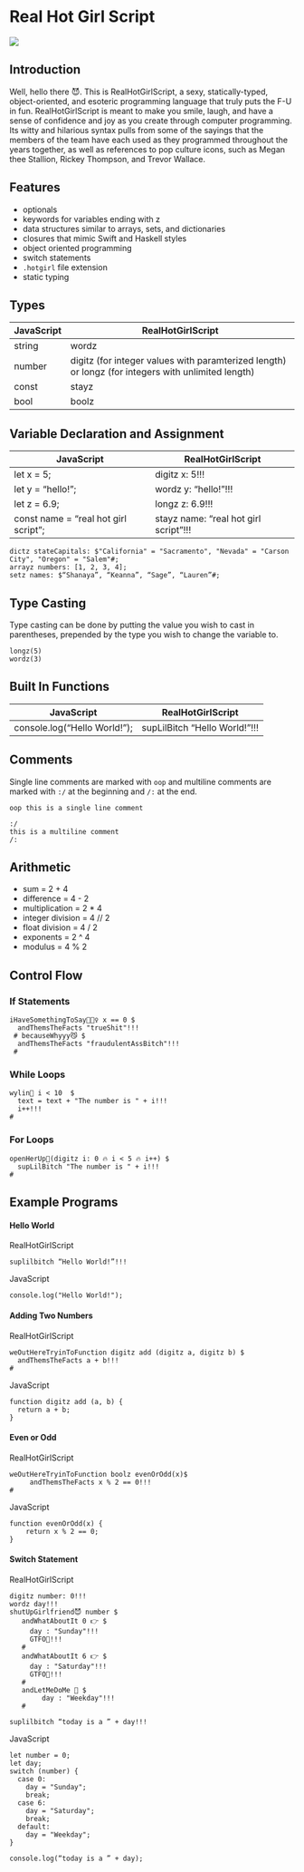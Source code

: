 # Real Hot Girl Script
![](REALHOTGIRLSCRIPT.PNG)

## Introduction
Well, hello there 😈. This is RealHotGirlScript, a sexy, statically-typed, object-oriented, and esoteric programming language that truly puts the F-U in fun. RealHotGirlScript is meant to make you smile, laugh, and have a sense of confidence and joy as you create through computer programming. Its witty and hilarious syntax pulls from some of the sayings that the members of the team have each used as they programmed throughout the years together, as well as references to pop culture icons, such as Megan thee Stallion, Rickey Thompson, and Trevor Wallace. 

## Features
- optionals
- keywords for variables ending with z
- data structures similar to arrays, sets, and dictionaries
- closures that mimic Swift and Haskell styles
- object oriented programming
- switch statements
- ```.hotgirl``` file extension
- static typing

## Types
| JavaScript  | RealHotGirlScript |
| --- |---|
| string      | wordz | 
| number     | digitz (for integer values with paramterized length) or longz (for integers with unlimited length) |   
| const | stayz     | 
| bool | boolz      | 

## Variable Declaration and Assignment
| JavaScript  | RealHotGirlScript |
| --- |---|
| let x = 5;      | digitz x: 5!!! | 
| let y = “hello!”;     | wordz y: “hello!”!!! |   
| let z = 6.9; | longz z: 6.9!!!     | 
| const name = “real hot girl script”; | stayz name: “real hot girl script”!!!      | 

```
dictz stateCapitals: $"California" = "Sacramento", "Nevada" = "Carson City", "Oregon" = "Salem"#;
arrayz numbers: [1, 2, 3, 4];
setz names: $“Shanaya”, “Keanna”, “Sage”, “Lauren”#;
```
## Type Casting
Type casting can be done by putting the value you wish to cast in parentheses, prepended by the type you wish to change the variable to.
```
longz(5)
wordz(3)
```

## Built In Functions
| JavaScript  | RealHotGirlScript |
| --- |---|
| console.log(“Hello World!”);  |  supLilBitch “Hello World!”!!!| 

## Comments
Single line comments are marked with ```oop``` and multiline comments are marked with ```:/``` at the beginning and ```/:``` at the end.
```
oop this is a single line comment

:/
this is a multiline comment
/:
```
## Arithmetic
- sum = 2 + 4
- difference = 4 - 2
- multiplication = 2 * 4
- integer division = 4 // 2
- float division = 4 / 2
- exponents = 2 ^ 4
- modulus = 4 % 2

## Control Flow
### If Statements
```
iHaveSomethingToSay🙅🏾‍♀️ x == 0 $
  andThemsTheFacts "trueShit"!!!
 # becauseWhyyy😼 $
  andThemsTheFacts "fraudulentAssBitch"!!!
 #
```
### While Loops
``` 
wylin🤪 i < 10  $
  text = text + "The number is " + i!!!
  i++!!!
#
```
### For Loops
```
openHerUp🍑(digitz i: 0 🔥 i < 5 🔥 i++) $
  supLilBitch "The number is " + i!!!
#
```

## Example Programs

#### Hello World
RealHotGirlScript
```
suplilbitch “Hello World!”!!!
```
JavaScript
```
console.log("Hello World!");
```
#### Adding Two Numbers
RealHotGirlScript
```
weOutHereTryinToFunction digitz add (digitz a, digitz b) $
  andThemsTheFacts a + b!!!
#
```
JavaScript
```
function digitz add (a, b) {
  return a + b;
}
```
#### Even or Odd
RealHotGirlScript
```
weOutHereTryinToFunction boolz evenOrOdd(x)$
     andThemsTheFacts x % 2 == 0!!!
#
```
JavaScript
```
function evenOrOdd(x) {
    return x % 2 == 0;
}
```
#### Switch Statement
RealHotGirlScript
```
digitz number: 0!!!
wordz day!!!
shutUpGirlfriend😈 number $
   andWhatAboutIt 0 👉 $ 
     day : "Sunday"!!!
     GTFO💩!!!
   #
   andWhatAboutIt 6 👉 $
     day : "Saturday"!!!
     GTFO💩!!!
   #
   andLetMeDoMe 🤑 $
    	day : "Weekday"!!!
   #

suplilbitch “today is a ” + day!!!
```
JavaScript
```
let number = 0; 
let day;
switch (number) {
  case 0:
    day = "Sunday";
    break;
  case 6:
    day = "Saturday";
    break;
  default:
    day = "Weekday";
}

console.log(“today is a ” + day);
```

